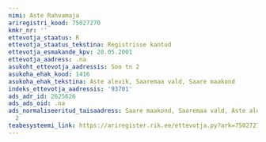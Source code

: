 ```yaml
---
nimi: Aste Rahvamaja
ariregistri_kood: 75027270
kmkr_nr: ''
ettevotja_staatus: R
ettevotja_staatus_tekstina: Registrisse kantud
ettevotja_esmakande_kpv: 28.05.2001
ettevotja_aadress: .na
asukoht_ettevotja_aadressis: Soo tn 2
asukoha_ehak_kood: 1416
asukoha_ehak_tekstina: Aste alevik, Saaremaa vald, Saare maakond
indeks_ettevotja_aadressis: '93701'
ads_adr_id: 2625626
ads_ads_oid: .na
ads_normaliseeritud_taisaadress: Saare maakond, Saaremaa vald, Aste alevik, Soo tn
  2
teabesysteemi_link: https://ariregister.rik.ee/ettevotja.py?ark=75027270&ref=rekvisiidid
---
```


